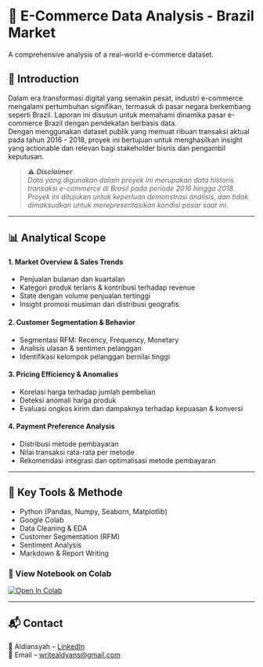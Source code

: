 # 🛒 E-Commerce Data Analysis - Brazil Market

A comprehensive analysis of a real-world e-commerce dataset.  



## 📖 Introduction

Dalam era transformasi digital yang semakin pesat, industri e-commerce mengalami pertumbuhan signifikan, termasuk di pasar negara berkembang seperti Brazil. Laporan ini disusun untuk memahami dinamika pasar e-commerce Brazil dengan pendekatan berbasis data.   
Dengan menggunakan dataset publik yang memuat ribuan transaksi aktual pada tahun 2016 - 2018, proyek ini bertujuan untuk menghasilkan insight yang actionable dan relevan bagi stakeholder bisnis dan pengambil keputusan.

> ⚠️ ***Disclaimer***   
  *Data yang digunakan dalam proyek ini merupakan data historis transaksi e-commerce di Brasil pada periode 2016 hingga 2018.*  
  *Proyek ini ditujukan untuk keperluan demonstrasi analisis, dan tidak dimaksudkan untuk merepresentasikan kondisi pasar saat ini.*

---

## 📊 Analytical Scope

#### 1. Market Overview & Sales Trends
- Penjualan bulanan dan kuartalan
- Kategori produk terlaris & kontribusi terhadap revenue
- State dengan volume penjualan tertinggi
- Insight promosi musiman dan distribusi geografis

#### 2. Customer Segmentation & Behavior
- Segmentasi RFM: Recency, Frequency, Monetary
- Analisis ulasan & sentimen pelanggan
- Identifikasi kelompok pelanggan bernilai tinggi

#### 3. Pricing Efficiency & Anomalies
- Korelasi harga terhadap jumlah pembelian
- Deteksi anomali harga produk
- Evaluasi ongkos kirim dan dampaknya terhadap kepuasan & konversi

#### 4. Payment Preference Analysis
- Distribusi metode pembayaran
- Nilai transaksi rata-rata per metode
- Rekomendasi integrasi dan optimalisasi metode pembayaran

---

## 📎 Key Tools & Methode
- Python (Pandas, Numpy, Seaborn, Matplotlib)
- Google Colab
- Data Cleaning & EDA
- Customer Segmentation (RFM)
- Sentiment Analysis
- Markdown & Report Writing



### 🔗 View Notebook on Colab
[![Open In Colab](https://colab.research.google.com/assets/colab-badge.svg)](https://colab.research.google.com/drive/1IpGRzIjlBXH2GXXVGwcsN1zMtgtlqL5s?usp=sharing)

---

## 📬 Contact
📧 Aldiansyah – [LinkedIn](https://www.linkedin.com/in/aldyanns)  
📧 Email – writealdyans@gmail.com

